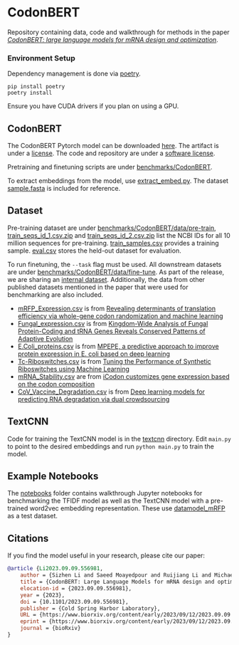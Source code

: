 # CodonBERT

Repository containing data, code and walkthrough for methods in the paper [*CodonBERT: large language models for mRNA design and optimization*](https://www.biorxiv.org/content/10.1101/2023.09.09.556981v1).

### Environment Setup

Dependency management is done via [poetry](https://python-poetry.org/).
```
pip install poetry
poetry install
```
Ensure you have CUDA drivers if you plan on using a GPU.

## CodonBERT

The CodonBERT Pytorch model can be downloaded [here](https://cdn.prod.accelerator.sanofi/llm/CodonBERT.zip). The artifact is under a [license](ARTIFACT_LICENSE.md).
The code and repository are under a [software license](SOFTWARE_LICENSE.md).

Pretraining and finetuning scripts are under [benchmarks/CodonBERT](benchmarks/CodonBERT). 

To extract embeddings from the model, use [extract_embed.py](benchmarks/CodonBERT/extract_embed.py). The dataset [sample.fasta](benchmarks/CodonBERT/data/sample.fasta) is included for reference.

## Dataset
Pre-training dataset are under [benchmarks/CodonBERT/data/pre-train](benchmarks/CodonBERT/data/pre-train), [train_seqs_id_1.csv.zip](benchmarks/CodonBERT/data/pre-train/train_seqs_id_1.csv.zip) and [train_seqs_id_2.csv.zip](benchmarks/CodonBERT/data/pre-train/train_seqs_id_2.csv.zip) list the NCBI IDs for all 10 million sequences for pre-training. [train_samples.csv](benchmarks/CodonBERT/data/pre-train/train_samples.csv) provides a training sample. [eval.csv](benchmarks/CodonBERT/data/pre-train/eval.csv) stores the held-out dataset for evaluation. 

To run finetuning, the `--task` flag must be used. All downstream datasets are under [benchmarks/CodonBERT/data/fine-tune](benchmarks/CodonBERT/data/fine-tune). 
As part of the release, we are sharing an [internal dataset](benchmarks/CodonBERT/data/fine-tune/MLOS.csv). Additionally, the data from other published datasets mentioned in the paper that were used for benchmarking are also included.

- [mRFP_Expression.csv](benchmarks/CodonBERT/data/fine-tune/mRFP_Expression.csv) is from [Revealing determinants of translation efficiency via whole-gene codon randomization and machine learning](https://academic.oup.com/nar/article/51/5/2363/7016452)
- [Fungal_expression.csv](benchmarks/CodonBERT/data/fine-tune/Fungal_expression.csv) is from [Kingdom-Wide Analysis of Fungal Protein-Coding and tRNA Genes Reveals Conserved Patterns of Adaptive Evolution](https://academic.oup.com/mbe/article/39/2/msab372/6513383)
- [E.Coli_proteins.csv](benchmarks/CodonBERT/data/fine-tune/E.Coli_proteins.csv) is from [MPEPE, a predictive approach to improve protein expression in E. coli based on deep learning](https://www.sciencedirect.com/science/article/pii/S2001037022000745)
- [Tc-Riboswitches.csv](benchmarks/CodonBERT/data/fine-tune/Tc-Riboswitches.csv) is from [Tuning the Performance of Synthetic Riboswitches using Machine Learning](https://pubs.acs.org/doi/10.1021/acssynbio.8b00207)
- [mRNA_Stability.csv](benchmarks/CodonBERT/data/fine-tune/mRNA_Stability.csv) are from [iCodon customizes gene expression based on the codon composition](https://www.nature.com/articles/s41598-022-15526-7)
- [CoV_Vaccine_Degradation.csv](benchmarks/CodonBERT/data/fine-tune/CoV_Vaccine_Degradation.csv) is from [Deep learning models for predicting RNA degradation via dual crowdsourcing](https://www.nature.com/articles/s42256-022-00571-8)

## TextCNN
Code for training the TextCNN model is in the [textcnn](benchmarks/textcnn/) directory.
Edit `main.py` to point to the desired embeddings and run `python main.py` to train the model.

## Example Notebooks
The [notebooks](notebooks/) folder contains walkthrough Jupyter notebooks for benchmarking the TFIDF model as well as the TextCNN model with a pre-trained word2vec embedding representation. These use [datamodel_mRFP](datamodel_mRFP.csv) as a test dataset.

## Citations
If you find the model useful in your research, please cite our paper:
```bibtex
@article {Li2023.09.09.556981,
	author = {Sizhen Li and Saeed Moayedpour and Ruijiang Li and Michael Bailey and Saleh Riahi and Milad Miladi and Jacob Miner and Dinghai Zheng and Jun Wang and Akshay Balsubramani and Khang Tran and Minnie Zacharia and Monica Wu and Xiaobo Gu and Ryan Clinton and Carla Asquith and Joseph Skalesk and Lianne Boeglin and Sudha Chivukula and Anusha Dias and Fernando Ulloa Montoya and Vikram Agarwal and Ziv Bar-Joseph and Sven Jager},
	title = {CodonBERT: Large Language Models for mRNA design and optimization},
	elocation-id = {2023.09.09.556981},
	year = {2023},
	doi = {10.1101/2023.09.09.556981},
	publisher = {Cold Spring Harbor Laboratory},
	URL = {https://www.biorxiv.org/content/early/2023/09/12/2023.09.09.556981},
	eprint = {https://www.biorxiv.org/content/early/2023/09/12/2023.09.09.556981.full.pdf},
	journal = {bioRxiv}
}
```

